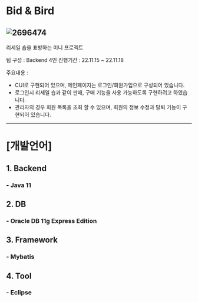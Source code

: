 # Bid & Bird

![2696474](https://user-images.githubusercontent.com/113497486/225845559-dacd231f-c992-42bb-a2b4-29629990461a.jpg)
------------

리세일 숍을 표방하는 미니 프로젝트

팀 구성 : Backend 4인
진행기간 : 22.11.15 ~ 22.11.18

주요내용 :
- CUI로 구현되어 있으며, 메인페이지는 로그인/회원가입으로 구성되어 있습니다.
- 로그인시 리세일 숍과 같이 판매, 구매 기능을 사용 가능하도록 구현하려고 하였습니다.
- 관리자의 경우 회원 목록을 조회 할 수 있으며, 회원의 정보 수정과 탈퇴 기능이 구현되어 있습니다.

------------

# [개발언어]
## 1. Backend
### - Java 11

## 2. DB
### - Oracle DB 11g Express Edition 

## 3. Framework
### - Mybatis

## 4. Tool
### - Eclipse

